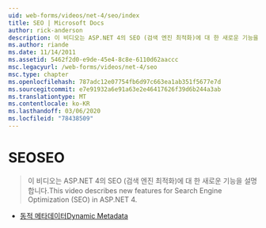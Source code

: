 ```yaml
---
uid: web-forms/videos/net-4/seo/index
title: SEO | Microsoft Docs
author: rick-anderson
description: 이 비디오는 ASP.NET 4의 SEO (검색 엔진 최적화)에 대 한 새로운 기능을 설명 합니다.
ms.author: riande
ms.date: 11/14/2011
ms.assetid: 5462f2d0-e9de-45e4-8c8e-6110d62aaccc
msc.legacyurl: /web-forms/videos/net-4/seo
msc.type: chapter
ms.openlocfilehash: 787adc12e07754fb6d97c663ea1ab351f5677e7d
ms.sourcegitcommit: e7e91932a6e91a63e2e46417626f39d6b244a3ab
ms.translationtype: MT
ms.contentlocale: ko-KR
ms.lasthandoff: 03/06/2020
ms.locfileid: "78438509"
---
```

# <a name="seo"></a><span data-ttu-id="44643-103">SEO</span><span class="sxs-lookup"><span data-stu-id="44643-103">SEO</span></span>

> <span data-ttu-id="44643-104">이 비디오는 ASP.NET 4의 SEO (검색 엔진 최적화)에 대 한 새로운 기능을 설명 합니다.</span><span class="sxs-lookup"><span data-stu-id="44643-104">This video describes new features for Search Engine Optimization (SEO) in ASP.NET 4.</span></span>

- [<span data-ttu-id="44643-105">동적 메타데이터</span><span class="sxs-lookup"><span data-stu-id="44643-105">Dynamic Metadata</span></span>](aspnet-4-quick-hit-dynamic-metadata.md)
